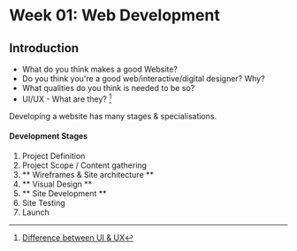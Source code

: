 # Week 01: Web Development

## Introduction

* What do you think makes a good Website?
* Do you think you're a good web/interactive/digital designer? Why?
* What qualities do you think is needed to be so?
* UI/UX - What are they? [^1]


[^1]: [Difference between UI & UX](http://blog.careerfoundry.com/the-difference-between-ux-and-ui-design-a-laymans-guide/)


Developing a website has many stages & specialisations. 

#### Development Stages 
1. Project Definition 
2. Project Scope / Content gathering
3. ** Wireframes & Site architecture **
4. ** Visual Design **
5. ** Site Development **
6. Site Testing
7. Launch

